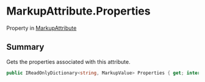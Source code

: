 # MarkupAttribute.Properties

Property in [MarkupAttribute](/api/csharp/yarn.markup.markupattribute.md)

## Summary


Gets the properties associated with this
attribute.


```csharp
public IReadOnlyDictionary<string, MarkupValue> Properties { get; internal set; }
```


